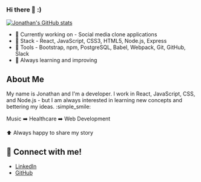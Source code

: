 ### Hi there 👋 :)

[![Jonathan's GitHub stats](https://github-readme-stats.vercel.app/api?username=jonathan-byun)](https://github.com/jonathan-byun/github-readme-stats&theme=dark)
- :thought_balloon: Currently working on - Social media clone applications
- :green_book: Stack - React, JavaScript, CSS3, HTML5, Node.js, Express
- :wrench: Tools - Bootstrap, npm, PostgreSQL, Babel, Webpack, Git, GitHub, Slack
- :pencil: Always learning and improving

## About Me
My name is Jonathan and I'm a developer. I work in React, JavaScript, CSS, and Node.js - but I am always interested in learning new concepts and bettering my ideas. :simple_smile:

Music :arrow_right: Healthcare :arrow_right: Web Development

:arrow_up: Always happy to share my story

## :incoming_envelope: Connect with me!
- [LinkedIn](https://www.linkedin.com/in/jonathan-byun/)
- [GitHub](https://github.com/jonathan-byun)
